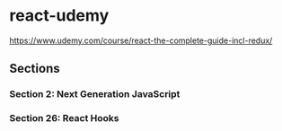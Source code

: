 # react-udemy

https://www.udemy.com/course/react-the-complete-guide-incl-redux/

## Sections

### Section 2: Next Generation JavaScript

### Section 26: React Hooks
